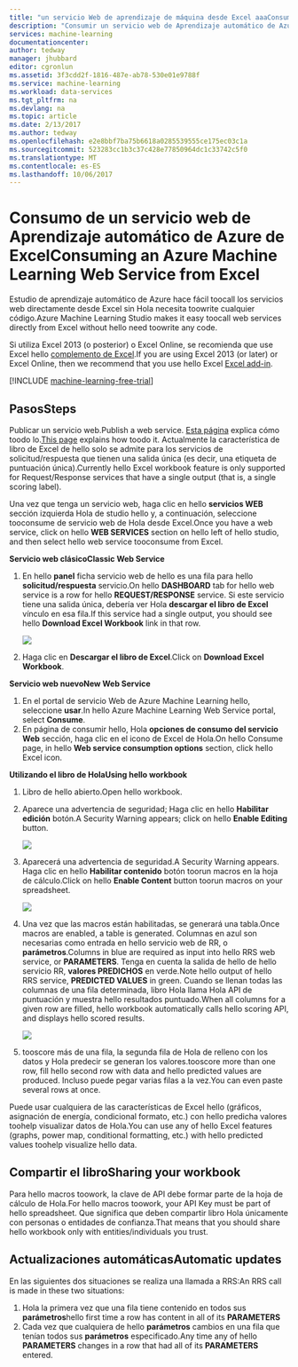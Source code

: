 ```yaml
---
title: "un servicio Web de aprendizaje de máquina desde Excel aaaConsume | Documentos de Microsoft"
description: "Consumir un servicio web de Aprendizaje automático de Azure de Excel"
services: machine-learning
documentationcenter: 
author: tedway
manager: jhubbard
editor: cgronlun
ms.assetid: 3f3cdd2f-1816-487e-ab78-530e01e9788f
ms.service: machine-learning
ms.workload: data-services
ms.tgt_pltfrm: na
ms.devlang: na
ms.topic: article
ms.date: 2/13/2017
ms.author: tedway
ms.openlocfilehash: e2e8bbf7ba75b6618a0285539555ce175ec03c1a
ms.sourcegitcommit: 523283cc1b3c37c428e77850964dc1c33742c5f0
ms.translationtype: MT
ms.contentlocale: es-ES
ms.lasthandoff: 10/06/2017
---
```

# <a name="consuming-an-azure-machine-learning-web-service-from-excel"></a><span data-ttu-id="89d06-103">Consumo de un servicio web de Aprendizaje automático de Azure de Excel</span><span class="sxs-lookup"><span data-stu-id="89d06-103">Consuming an Azure Machine Learning Web Service from Excel</span></span>
 <span data-ttu-id="89d06-104">Estudio de aprendizaje automático de Azure hace fácil toocall los servicios web directamente desde Excel sin Hola necesita toowrite cualquier código.</span><span class="sxs-lookup"><span data-stu-id="89d06-104">Azure Machine Learning Studio makes it easy toocall web services directly from Excel without hello need toowrite any code.</span></span>

<span data-ttu-id="89d06-105">Si utiliza Excel 2013 (o posterior) o Excel Online, se recomienda que use Excel hello [complemento de Excel](machine-learning-excel-add-in-for-web-services.md).</span><span class="sxs-lookup"><span data-stu-id="89d06-105">If you are using Excel 2013 (or later) or Excel Online, then we recommend that you use hello Excel [Excel add-in](machine-learning-excel-add-in-for-web-services.md).</span></span>

[!INCLUDE [machine-learning-free-trial](../../includes/machine-learning-free-trial.md)]

## <a name="steps"></a><span data-ttu-id="89d06-106">Pasos</span><span class="sxs-lookup"><span data-stu-id="89d06-106">Steps</span></span>
<span data-ttu-id="89d06-107">Publicar un servicio web.</span><span class="sxs-lookup"><span data-stu-id="89d06-107">Publish a web service.</span></span> <span data-ttu-id="89d06-108">[Esta página](machine-learning-walkthrough-5-publish-web-service.md) explica cómo toodo lo.</span><span class="sxs-lookup"><span data-stu-id="89d06-108">[This page](machine-learning-walkthrough-5-publish-web-service.md) explains how toodo it.</span></span> <span data-ttu-id="89d06-109">Actualmente la característica de libro de Excel de hello solo se admite para los servicios de solicitud/respuesta que tienen una salida única (es decir, una etiqueta de puntuación única).</span><span class="sxs-lookup"><span data-stu-id="89d06-109">Currently hello Excel workbook feature is only supported for Request/Response services that have a single output (that is, a single scoring label).</span></span> 

<span data-ttu-id="89d06-110">Una vez que tenga un servicio web, haga clic en hello **servicios WEB** sección izquierda Hola de studio hello y, a continuación, seleccione tooconsume de servicio web de Hola desde Excel.</span><span class="sxs-lookup"><span data-stu-id="89d06-110">Once you have a web service, click on hello **WEB SERVICES** section on hello left of hello studio, and then select hello web service tooconsume from Excel.</span></span>

<span data-ttu-id="89d06-111">**Servicio web clásico**</span><span class="sxs-lookup"><span data-stu-id="89d06-111">**Classic Web Service**</span></span>

1. <span data-ttu-id="89d06-112">En hello **panel** ficha servicio web de hello es una fila para hello **solicitud/respuesta** servicio.</span><span class="sxs-lookup"><span data-stu-id="89d06-112">On hello **DASHBOARD** tab for hello web service is a row for hello **REQUEST/RESPONSE** service.</span></span> <span data-ttu-id="89d06-113">Si este servicio tiene una salida única, debería ver Hola **descargar el libro de Excel** vínculo en esa fila.</span><span class="sxs-lookup"><span data-stu-id="89d06-113">If this service had a single output, you should see hello **Download Excel Workbook** link in that row.</span></span>
   
    ![][1]
2. <span data-ttu-id="89d06-114">Haga clic en **Descargar el libro de Excel**.</span><span class="sxs-lookup"><span data-stu-id="89d06-114">Click on **Download Excel Workbook**.</span></span>

<span data-ttu-id="89d06-115">**Servicio web nuevo**</span><span class="sxs-lookup"><span data-stu-id="89d06-115">**New Web Service**</span></span>

1. <span data-ttu-id="89d06-116">En el portal de servicio Web de Azure Machine Learning hello, seleccione **usar**.</span><span class="sxs-lookup"><span data-stu-id="89d06-116">In hello Azure Machine Learning Web Service portal, select **Consume**.</span></span>
2. <span data-ttu-id="89d06-117">En página de consumir hello, Hola **opciones de consumo del servicio Web** sección, haga clic en el icono de Excel de Hola.</span><span class="sxs-lookup"><span data-stu-id="89d06-117">On hello Consume page, in hello **Web service consumption options** section, click hello Excel icon.</span></span>

<span data-ttu-id="89d06-118">**Utilizando el libro de Hola**</span><span class="sxs-lookup"><span data-stu-id="89d06-118">**Using hello workbook**</span></span>

1. <span data-ttu-id="89d06-119">Libro de hello abierto.</span><span class="sxs-lookup"><span data-stu-id="89d06-119">Open hello workbook.</span></span>
2. <span data-ttu-id="89d06-120">Aparece una advertencia de seguridad; Haga clic en hello **Habilitar edición** botón.</span><span class="sxs-lookup"><span data-stu-id="89d06-120">A Security Warning appears; click on hello **Enable Editing** button.</span></span>
   
    ![][2]
3. <span data-ttu-id="89d06-121">Aparecerá una advertencia de seguridad.</span><span class="sxs-lookup"><span data-stu-id="89d06-121">A Security Warning appears.</span></span> <span data-ttu-id="89d06-122">Haga clic en hello **Habilitar contenido** botón toorun macros en la hoja de cálculo.</span><span class="sxs-lookup"><span data-stu-id="89d06-122">Click on hello **Enable Content** button toorun macros on your spreadsheet.</span></span>
   
    ![][3]
4. <span data-ttu-id="89d06-123">Una vez que las macros están habilitadas, se generará una tabla.</span><span class="sxs-lookup"><span data-stu-id="89d06-123">Once macros are enabled, a table is generated.</span></span> <span data-ttu-id="89d06-124">Columnas en azul son necesarias como entrada en hello servicio web de RR, o **parámetros**.</span><span class="sxs-lookup"><span data-stu-id="89d06-124">Columns in blue are required as input into hello RRS web service, or **PARAMETERS**.</span></span> <span data-ttu-id="89d06-125">Tenga en cuenta la salida de hello de hello servicio RR, **valores PREDICHOS** en verde.</span><span class="sxs-lookup"><span data-stu-id="89d06-125">Note hello output of hello RRS service, **PREDICTED VALUES** in green.</span></span> <span data-ttu-id="89d06-126">Cuando se llenan todas las columnas de una fila determinada, libro Hola llama Hola API de puntuación y muestra hello resultados puntuado.</span><span class="sxs-lookup"><span data-stu-id="89d06-126">When all columns for a given row are filled, hello workbook automatically calls hello scoring API, and displays hello scored results.</span></span>
   
    ![][4]
5. <span data-ttu-id="89d06-127">tooscore más de una fila, la segunda fila de Hola de relleno con los datos y Hola predecir se generan los valores.</span><span class="sxs-lookup"><span data-stu-id="89d06-127">tooscore more than one row, fill hello second row with data and hello predicted values are produced.</span></span> <span data-ttu-id="89d06-128">Incluso puede pegar varias filas a la vez.</span><span class="sxs-lookup"><span data-stu-id="89d06-128">You can even paste several rows at once.</span></span>

<span data-ttu-id="89d06-129">Puede usar cualquiera de las características de Excel hello (gráficos, asignación de energía, condicional formato, etc.) con hello predicha valores toohelp visualizar datos de Hola.</span><span class="sxs-lookup"><span data-stu-id="89d06-129">You can use any of hello Excel features (graphs, power map, conditional formatting, etc.) with hello predicted values toohelp visualize hello data.</span></span>    

## <a name="sharing-your-workbook"></a><span data-ttu-id="89d06-130">Compartir el libro</span><span class="sxs-lookup"><span data-stu-id="89d06-130">Sharing your workbook</span></span>
<span data-ttu-id="89d06-131">Para hello macros toowork, la clave de API debe formar parte de la hoja de cálculo de Hola.</span><span class="sxs-lookup"><span data-stu-id="89d06-131">For hello macros toowork, your API Key must be part of hello spreadsheet.</span></span> <span data-ttu-id="89d06-132">Que significa que deben compartir libro Hola únicamente con personas o entidades de confianza.</span><span class="sxs-lookup"><span data-stu-id="89d06-132">That means that you should share hello workbook only with entities/individuals you trust.</span></span>

## <a name="automatic-updates"></a><span data-ttu-id="89d06-133">Actualizaciones automáticas</span><span class="sxs-lookup"><span data-stu-id="89d06-133">Automatic updates</span></span>
<span data-ttu-id="89d06-134">En las siguientes dos situaciones se realiza una llamada a RRS:</span><span class="sxs-lookup"><span data-stu-id="89d06-134">An RRS call is made in these two situations:</span></span>

1. <span data-ttu-id="89d06-135">Hola la primera vez que una fila tiene contenido en todos sus **parámetros**</span><span class="sxs-lookup"><span data-stu-id="89d06-135">hello first time a row has content in all of its **PARAMETERS**</span></span>
2. <span data-ttu-id="89d06-136">Cada vez que cualquiera de hello **parámetros** cambios en una fila que tenían todos sus **parámetros** especificado.</span><span class="sxs-lookup"><span data-stu-id="89d06-136">Any time any of hello **PARAMETERS** changes in a row that had all of its **PARAMETERS** entered.</span></span>

[1]: ./media/machine-learning-consuming-from-excel/excellink.png
[2]: ./media/machine-learning-consuming-from-excel/enableeditting.png
[3]: ./media/machine-learning-consuming-from-excel/enablecontent.png
[4]: ./media/machine-learning-consuming-from-excel/sampletable.png
